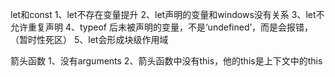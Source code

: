 let和const
1、let不存在变量提升
2、let声明的变量和windows没有关系
3、let不允许重复声明
4、typeof 后未被声明的变量，不是‘undefined’，而是会报错，（暂时性死区）
5、let会形成块级作用域

箭头函数
1、没有arguments
2、箭头函数中没有this，他的this是上下文中的this
